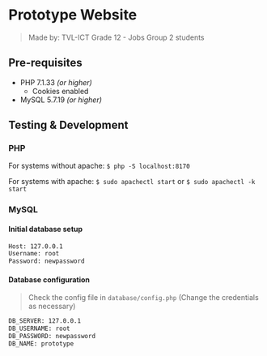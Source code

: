 # Prototype Website

> Made by: TVL-ICT Grade&nbsp;12&nbsp;-&nbsp;Jobs Group&nbsp;2 students

## Pre-requisites

- PHP 7.1.33 *(or higher)*
  - Cookies enabled
- MySQL 5.7.19 *(or higher)*

## Testing & Development

### PHP

For systems without apache: `$ php -S localhost:8170`

For systems with apache: `$ sudo apachectl start` or `$ sudo apachectl -k start`

### MySQL

#### Initial database setup

```bash
Host: 127.0.0.1
Username: root
Password: newpassword
```

#### Database configuration

> Check the config file in `database/config.php` (Change the credentials as necessary)

```bash
DB_SERVER: 127.0.0.1
DB_USERNAME: root
DB_PASSWORD: newpassword
DB_NAME: prototype
```
